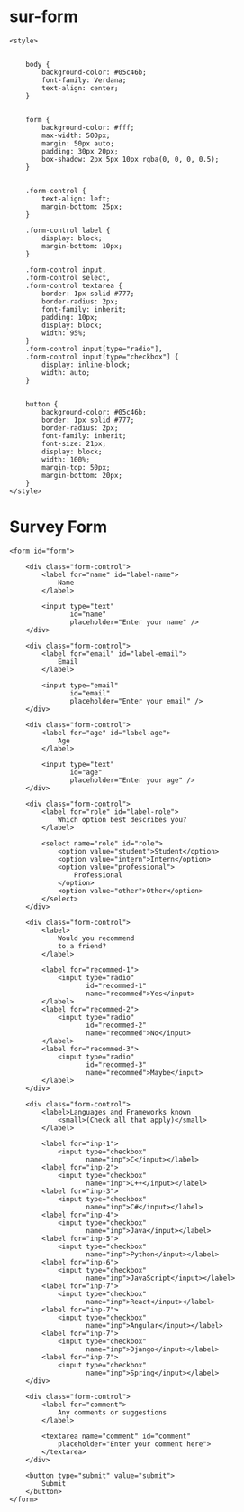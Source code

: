 # sur-form
<!DOCTYPE html>
<html lang="en">
  
<head>
    <meta charset="UTF-8">
    <meta http-equiv="X-UA-Compatible" content="IE=edge">
    <meta name="viewport" content=
        "width=device-width, initial-scale=1.0">
    <title>
        Build a Survey Form
    </title>
 
    <style>
 
    
        body {
            background-color: #05c46b;
            font-family: Verdana;
            text-align: center;
        }
 
    
        form {
            background-color: #fff;
            max-width: 500px;
            margin: 50px auto;
            padding: 30px 20px;
            box-shadow: 2px 5px 10px rgba(0, 0, 0, 0.5);
        }
 
        
        .form-control {
            text-align: left;
            margin-bottom: 25px;
        }
 
        .form-control label {
            display: block;
            margin-bottom: 10px;
        }
 
        .form-control input,
        .form-control select,
        .form-control textarea {
            border: 1px solid #777;
            border-radius: 2px;
            font-family: inherit;
            padding: 10px;
            display: block;
            width: 95%;
        }
        .form-control input[type="radio"],
        .form-control input[type="checkbox"] {
            display: inline-block;
            width: auto;
        }
 
    
        button {
            background-color: #05c46b;
            border: 1px solid #777;
            border-radius: 2px;
            font-family: inherit;
            font-size: 21px;
            display: block;
            width: 100%;
            margin-top: 50px;
            margin-bottom: 20px;
        }
    </style>
</head>
  
<body>
    <h1>Survey Form</h1>
  
    <form id="form">
 
        <div class="form-control">
            <label for="name" id="label-name">
                Name
            </label>
 
            <input type="text"
                   id="name"
                   placeholder="Enter your name" />
        </div>
  
        <div class="form-control">
            <label for="email" id="label-email">
                Email
            </label>
 
            <input type="email"
                   id="email"
                   placeholder="Enter your email" />
        </div>
  
        <div class="form-control">
            <label for="age" id="label-age">
                Age
            </label>

            <input type="text"
                   id="age"
                   placeholder="Enter your age" />
        </div>
  
        <div class="form-control">
            <label for="role" id="label-role">
                Which option best describes you?
            </label>
             
            <select name="role" id="role">
                <option value="student">Student</option>
                <option value="intern">Intern</option>
                <option value="professional">
                    Professional
                </option>
                <option value="other">Other</option>
            </select>
        </div>
  
        <div class="form-control">
            <label>
                Would you recommend
                to a friend?
            </label>

            <label for="recommed-1">
                <input type="radio"
                       id="recommed-1"
                       name="recommed">Yes</input>
            </label>
            <label for="recommed-2">
                <input type="radio"
                       id="recommed-2"
                       name="recommed">No</input>
            </label>
            <label for="recommed-3">
                <input type="radio"
                       id="recommed-3"
                       name="recommed">Maybe</input>
            </label>
        </div>
  
        <div class="form-control">
            <label>Languages and Frameworks known
                <small>(Check all that apply)</small>
            </label>
    
            <label for="inp-1">
                <input type="checkbox"
                       name="inp">C</input></label>
            <label for="inp-2">
                <input type="checkbox"
                       name="inp">C++</input></label>
            <label for="inp-3">
                <input type="checkbox"
                       name="inp">C#</input></label>
            <label for="inp-4">
                <input type="checkbox"
                       name="inp">Java</input></label>
            <label for="inp-5">
                <input type="checkbox"
                       name="inp">Python</input></label>
            <label for="inp-6">
                <input type="checkbox"
                       name="inp">JavaScript</input></label>
            <label for="inp-7">
                <input type="checkbox"
                       name="inp">React</input></label>
            <label for="inp-7">
                <input type="checkbox"
                       name="inp">Angular</input></label>
            <label for="inp-7">
                <input type="checkbox"
                       name="inp">Django</input></label>
            <label for="inp-7">
                <input type="checkbox"
                       name="inp">Spring</input></label>
        </div>
  
        <div class="form-control">
            <label for="comment">
                Any comments or suggestions
            </label>
 
            <textarea name="comment" id="comment"
                placeholder="Enter your comment here">
            </textarea>
        </div>
  
        <button type="submit" value="submit">
            Submit
        </button>
    </form>
</body>
  
</html>

